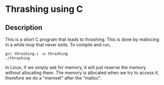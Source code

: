 # Thrashing using C

## Description

This is a short C program that leads to thrashing. This is done by mallocing in a while loop that never exits. To compile and run,

```shell
gcc thrashing.c -o thrashing
./thrashing
```

 In Linux, if we simply ask for memory, it will just reserve the memory without allocating them. The memory is allocated when we try to access it, therefore we do a "memset" after the "malloc".
